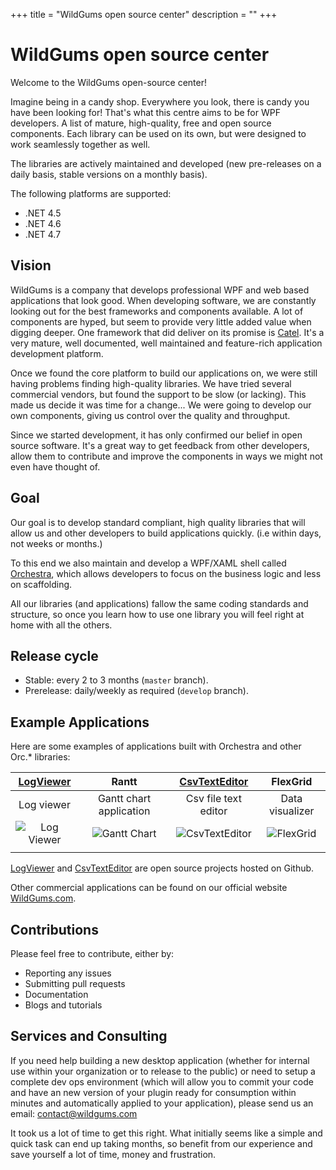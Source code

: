 +++
title = "WildGums open source center" 
description = ""
+++

# WildGums open source center

Welcome to the WildGums open-source center!

Imagine being in a candy shop. Everywhere you look, there is candy you have been looking for! That's what this centre aims to be for WPF developers.
A list of mature, high-quality, free and open source components. Each library can be used on its own, but were designed to work seamlessly together as well.

The libraries are actively maintained and developed (new pre-releases on a daily basis, stable versions on a monthly basis).

The following platforms are supported:

- .NET 4.5
- .NET 4.6
- .NET 4.7

## Vision

WildGums is a company that develops professional WPF and web based applications that look good. When developing software, we are constantly looking out for the best 
frameworks and components available. A lot of components are hyped, but seem to provide very little added value when digging deeper. One framework that did deliver on its promise 
is [Catel](http://catelproject.com/). It's a very mature, well documented, well maintained and feature-rich application development platform.

Once we found the core platform to build our applications on, we were still having problems finding high-quality libraries. We have tried several commercial vendors, 
but found the support to be slow (or lacking). This made us decide it was time for a change... We were going to develop our own components, giving us control over 
the quality and throughput.

Since we started development, it has only confirmed our belief in open source software. It's a great way to get feedback from other developers, allow them to contribute and improve the components in ways we might not even have thought of.

## Goal

Our goal is to develop standard compliant, high quality libraries that will allow us and other developers to build applications quickly. (i.e within days, not weeks or months.)

To this end we also maintain and develop a WPF/XAML shell called [Orchestra](https://github.com/WildGums/Orchestra), which allows developers to focus on the business logic and less on scaffolding.

All our libraries (and applications) fallow the same coding standards and structure, so once you learn how to use one library you will feel right at home with all the others.

## Release cycle

- Stable: every 2 to 3 months (`master` branch).
- Prerelease: daily/weekly as required (`develop` branch).

## Example Applications

Here are some examples of applications built with Orchestra and other Orc.* libraries:

| [LogViewer](https://github.com/WildGums/LogViewer)                                | Rantt                   | [CsvTextEditor](https://github.com/WildGums/CsvTextEditor) | FlexGrid    |
|:-:                                                                                |:-:                      |:-:                                                         |:-:          |
|Log viewer   | Gantt chart application | Csv file text editor                                       | Data visualizer            |
| ![Log Viewer](../images/introduction/LogViewer.png)                                            |![Gantt Chart](../images/introduction/Rantt.png)    |![CsvTextEditor](../images/introduction/CsvTextEditor.png)    |![FlexGrid](../images/introduction/FlexGrid.png)   |
|   |   |   |   |

[LogViewer](https://github.com/WildGums/LogViewer) and [CsvTextEditor](https://github.com/WildGums/CsvTextEditor) are open source projects hosted on Github.

Other commercial applications can be found on our official website [WildGums.com](http://www.wildgums.com).

## Contributions

Please feel free to contribute, either by:

- Reporting any issues
- Submitting pull requests
- Documentation
- Blogs and tutorials

## Services and Consulting

If you need help building a new desktop application (whether for internal use within your organization or to release to the public)
or need to setup a complete dev ops environment (which will allow you to commit your code and have an new version of your plugin ready for consumption within minutes and automatically applied to your application), please send us an email: contact@wildgums.com

It took us a lot of time to get this right. What initially seems like a simple and quick task can end up taking months, so benefit from our experience and save yourself a lot of time, money and frustration.
